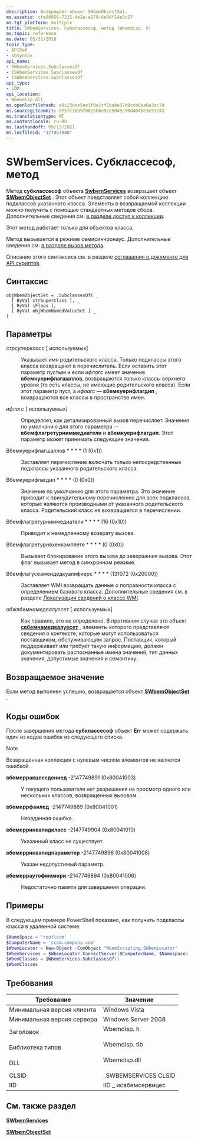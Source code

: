 ```yaml
---
description: Возвращает объект SWbemObjectSet.
ms.assetid: cfe08956-7215-4e2e-a279-6e86f14e5c27
ms.tgt_platform: multiple
title: SWbemServices. Субклассесоф, метод (Wbemdisp. h)
ms.topic: reference
ms.date: 05/31/2018
topic_type:
- APIRef
- kbSyntax
api_name:
- SWbemServices.SubclassesOf
- ISWbemServices.SubclassesOf
- ISWbemServices.SubclassesOf
api_type:
- COM
api_location:
- Wbemdisp.dll
ms.openlocfilehash: e8c23dee5ee3f0a1cf5babe37d0ccb6aa0a3ac7d
ms.sourcegitcommit: d75fc10b9f0825bbe5ce5045c90d4045e3c53243
ms.translationtype: MT
ms.contentlocale: ru-RU
ms.lasthandoff: 09/13/2021
ms.locfileid: "127457840"
---
```

# <a name="swbemservicessubclassesof-method"></a>SWbemServices. Субклассесоф, метод

Метод **субклассесоф** объекта [**SwbemServices**](swbemservices.md) возвращает объект [**SWbemObjectSet**](swbemobjectset.md) . Этот объект представляет собой коллекцию подклассов указанного класса. Элементы в возвращаемой коллекции можно получить с помощью стандартных методов сбора. Дополнительные сведения см. [в разделе доступ к коллекции](accessing-a-collection.md).

Этот метод работает только для объектов класса.

Метод вызывается в режиме семисинчронаус. Дополнительные сведения см. [в разделе вызов метода](calling-a-method.md).

Описание этого синтаксиса см. в разделе [соглашения о документе для API скриптов](document-conventions-for-the-scripting-api.md).

## <a name="syntax"></a>Синтаксис


```VB
objWbemObjectSet = .SubclassesOf( _
  [ ByVal strSuperclass ], _
  [ ByVal iFlags ], _
  [ ByVal objWbemNamedValueSet ] _
)
```



## <a name="parameters"></a>Параметры

<dl> <dt>

*стрсуперкласс* \[ используемых\]
</dt> <dd>

Указывает имя родительского класса. Только подклассы этого класса возвращают в перечислитель. Если оставить этот параметр пустым и если *ифлагс* имеет значение **вбемкуерифлагшаллов**, возвращаются только классы верхнего уровня (то есть классы, не имеющие родительского класса). Если этот параметр пуст, а *ифлагс* — **вбемкуерифлагдип** , возвращаются все классы в пространстве имен.

</dd> <dt>

*ифлагс* \[ используемых\]
</dt> <dd>

Определяет, как детализированный вызов перечисляет. Значения по умолчанию для этого параметра — **вбемфлагретурниммедиатели** и **вбемкуерифлагдип**. Этот параметр может принимать следующие значения.

<dt>

<span id="wbemQueryFlagShallow"></span><span id="wbemqueryflagshallow"></span><span id="WBEMQUERYFLAGSHALLOW"></span>

<span id="wbemQueryFlagShallow"></span><span id="wbemqueryflagshallow"></span><span id="WBEMQUERYFLAGSHALLOW"></span>Вбемкуерифлагшаллов * * * * (1 (0x1))


</dt> <dd>

Заставляет перечисление включать только непосредственные подклассы указанного родительского класса.

</dd> <dt>

<span id="wbemQueryFlagDeep"></span><span id="wbemqueryflagdeep"></span><span id="WBEMQUERYFLAGDEEP"></span>

<span id="wbemQueryFlagDeep"></span><span id="wbemqueryflagdeep"></span><span id="WBEMQUERYFLAGDEEP"></span>Вбемкуерифлагдип * * * * (0 (0x0))


</dt> <dd>

Значение по умолчанию для этого параметра. Это значение приводит к принудительному перечислению для всех подклассов, которые являются производными от указанного родительского класса. Родительский класс не возвращается в перечислении.

</dd> <dt>

<span id="wbemFlagReturnImmediately"></span><span id="wbemflagreturnimmediately"></span><span id="WBEMFLAGRETURNIMMEDIATELY"></span>

<span id="wbemFlagReturnImmediately"></span><span id="wbemflagreturnimmediately"></span><span id="WBEMFLAGRETURNIMMEDIATELY"></span>Вбемфлагретурниммедиатели * * * * (16 (0x10))


</dt> <dd>

Приводит к немедленному возврату вызова.

</dd> <dt>

<span id="wbemFlagReturnWhenComplete"></span><span id="wbemflagreturnwhencomplete"></span><span id="WBEMFLAGRETURNWHENCOMPLETE"></span>

<span id="wbemFlagReturnWhenComplete"></span><span id="wbemflagreturnwhencomplete"></span><span id="WBEMFLAGRETURNWHENCOMPLETE"></span>Вбемфлагретурнвхенкомплете * * * * (0 (0x0))


</dt> <dd>

Вызывает блокирование этого вызова до завершения вызова. Этот флаг вызывает метод в синхронном режиме.

</dd> <dt>

<span id="wbemFlagUseAmendedQualifiers"></span><span id="wbemflaguseamendedqualifiers"></span><span id="WBEMFLAGUSEAMENDEDQUALIFIERS"></span>

<span id="wbemFlagUseAmendedQualifiers"></span><span id="wbemflaguseamendedqualifiers"></span><span id="WBEMFLAGUSEAMENDEDQUALIFIERS"></span>Вбемфлагусеамендедкуалифиерс * * * * (131072 (0x20000))


</dt> <dd>

Заставляет WMI возвращать данные о поправности класса с определением базового класса. Дополнительные сведения см. в разделе [Локализация сведений о классе WMI](localizing-wmi-class-information.md).

</dd> </dl> </dd> <dt>

*обжвбемнамедвалуесет* \[ используемых\]
</dt> <dd>

Как правило, это не определено. В противном случае это объект [**свбемнамедвалуесет**](swbemnamedvalueset.md) , элементы которого представляют сведения о контексте, которые могут использоваться поставщиком, обслуживающим запрос. Поставщик, который поддерживает или требует такую информацию, должен документировать распознанные имена значений, тип данных значения, допустимые значения и семантику.

</dd> </dl>

## <a name="return-value"></a>Возвращаемое значение

Если метод выполнен успешно, возвращается объект [**SWbemObjectSet**](swbemobjectset.md) .

## <a name="error-codes"></a>Коды ошибок

После завершения метода **субклассесоф** объект **Err** может содержать один из кодов ошибок из следующего списка.

> [!Note]  
> Возвращенная коллекция с нулевым числом элементов не является ошибкой.

 

<dl> <dt>

**вбемерракцессдениед** -2147749891 (0x80041003)
</dt> <dd>

У текущего пользователя нет разрешения на просмотр одного или нескольких классов, возвращенных вызовом.

</dd> <dt>

**вбемеррфаилед** -2147749889 (0x80041001)
</dt> <dd>

Незаданная ошибка.

</dd> <dt>

**вбемерринвалидкласс** -2147749904 (0x80041010)
</dt> <dd>

Указанный класс не существует.

</dd> <dt>

**вбемерринвалидпараметер** -2147749896 (0x80041008)
</dt> <dd>

Указан недопустимый параметр.

</dd> <dt>

**вбемерраутофмемори** -2147749894 (0x80041006)
</dt> <dd>

Недостаточно памяти для завершения операции.

</dd> </dl>

## <a name="examples"></a>Примеры

В следующем примере PowerShell показано, как получить подклассы класса в удаленной системе.


```PowerShell
$NameSpace = 'root\ccm'
$ComputerName = 'sccm.company.com'
$WbemLocator = New-Object -ComObject "WbemScripting.SWbemLocator"
$WbemServices = $WbemLocator.ConnectServer($ComputerName, $Namespace)
$WbemClasses = $WbemServices.SubclassesOf()
$WbemClasses
```



## <a name="requirements"></a>Требования



| Требование | Значение |
|-------------------------------------|-----------------------------------------------------------------------------------------|
| Минимальная версия клиента<br/> | Windows Vista<br/>                                                                |
| Минимальная версия сервера<br/> | Windows Server 2008<br/>                                                          |
| Заголовок<br/>                   | <dl> <dt>Wbemdisp. h</dt> </dl>   |
| Библиотека типов<br/>             | <dl> <dt>Wbemdisp. tlb</dt> </dl> |
| DLL<br/>                      | <dl> <dt>Wbemdisp.dll</dt> </dl> |
| CLSID<br/>                    | \_SWBEMSERVICES CLSID<br/>                                                         |
| IID<br/>                      | IID \_ исвбемсервицес<br/>                                                          |



## <a name="see-also"></a>См. также раздел

<dl> <dt>

[**SWbemServices**](swbemservices.md)
</dt> <dt>

[**SWbemObjectSet**](swbemobjectset.md)
</dt> </dl>

 

 




